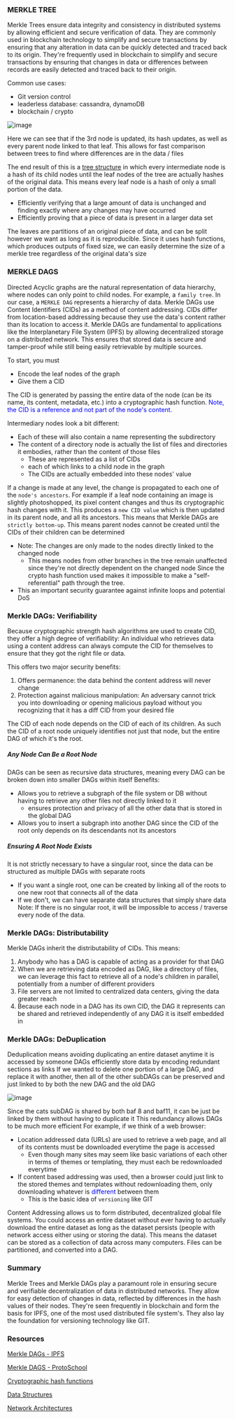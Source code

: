 
### MERKLE TREE

Merkle Trees ensure data integrity and consistency in distributed systems by allowing efficient and secure verification of data. They are commonly used in blockchain technology to simplify and secure transactions by ensuring that any alteration in data can be quickly detected and traced back to its origin. They're frequently used in blockchain to simplify and secure transactions by ensuring that changes in data or differences between records are easily detected and traced back to their origin.

Common use cases:
- Git version control
- leaderless database: cassandra, dynamoDB
- blockchain / crypto

![image](https://github.com/nicosanc/nicosanc.github.io/assets/112728501/ef8af780-34f8-4179-a83c-81b7c9151cd5)

Here we can see that if the 3rd node is updated, its hash updates, as well as every parent node linked to that leaf. This allows for fast comparison between trees to find where differences are in the data / files

The end result of this is a [tree structure](https://www.geeksforgeeks.org/introduction-to-tree-data-structure/) in which every intermediate node is a hash of its child nodes until the leaf nodes of the tree are actually hashes of the original data. This means every leaf node is a hash of only a small portion of the data.

- Efficiently verifying that a large amount of data is unchanged and finding exactly where any changes may have occurred
- Efficiently proving that a piece of data is present in a larger data set

The leaves are partitions of an original piece of data, and can be split however we want as long as it is reproducible.
Since it uses hash functions, which produces outputs of fixed size, we can easily determine the size of a merkle tree regardless of the original data's size


### MERKLE DAGS

Directed Acyclic graphs are the natural representation of data hierarchy, where nodes can only point to child nodes. For example,
a `family tree`. In our case, a `MERKLE DAG` represents a hierarchy of data. Merkle DAGs use Content Identifiers (CIDs) as a method of content addressing. CIDs differ from location-based addressing because they use the data's content
rather than its location to access it. Merkle DAGs are fundamental to applications like the Interplanetary File System (IPFS) by allowing decentralized storage on a distributed network. This ensures that stored data is secure and tamper-proof while still being easily retrievable by multiple sources.

To start, you must 
- Encode the leaf nodes of the graph
- Give them a CID

The CID is generated by passing the entire data of the node (can be its name, its content, metadata, etc.) into a cryptographic hash function. <font color ="blue">Note, the CID is a reference and not part of the node's content.</font>

Intermediary nodes look a bit different:
- Each of these will also contain a name representing the subdirectory
- The content of a directory node is actually the list of files and directories it embodies, rather than the content of those files
	- These are represented as a list of CIDs
	- each of which links to a child node in the graph
	- The CIDs are actually embedded into these nodes' value


If a change is made at any level, the change is propagated to each one of the `node's ancestors`. For example if a leaf node containing an image is slightly photoshopped, its pixel content changes and thus its cryptographic hash changes with it. This produces a `new CID value` which is then updated in its parent node, and all its ancestors. This means that Merkle DAGs are `strictly bottom-up`. This means parent nodes cannot be created until the CIDs of their children can be determined
- Note: The changes are only made to the nodes directly linked to the changed node
	- This means nodes from other branches in the tree remain unaffected since they're not directly dependent on the changed node
Since the crypto hash function used makes it impossible to make a "self-referential" path through the tree. 
- This an important security guarantee against infinite loops and potential DoS


### Merkle DAGs: Verifiability
Because cryptographic strength hash algorithms are used to create CID, they offer a high degree of verifiability: An individual who retrieves data using a content address can always compute the CID for themselves to ensure that they got the right file or data.

This offers two major security benefits:
1. Offers permanence: the data behind the content address will never change
2. Protection against malicious manipulation: An adversary cannot trick you into downloading or opening malicious payload without you recognizing that it has a diff CID from your desired file

The CID of each node depends on the CID of each of its children. As such the CID of a root node uniquely identifies not just that node, but the entire DAG of which it's the root. 


##### Any Node Can Be a Root Node
DAGs can be seen as recursive data structures, meaning every DAG can be broken down into smaller DAGs within itself
Benefits:
- Allows you to retrieve a subgraph of the file system or DB without having to retrieve any other files not directly linked to it
	- ensures protection and privacy of all the other data that is stored in the global DAG
- Allows you to insert a subgraph into another DAG since the CID of the root only depends on its descendants not its ancestors

  
##### Ensuring A Root Node Exists
It is not strictly necessary to have a singular root, since the data can be structured as multiple DAGs with separate roots
- If you want a single root, one can be created by linking all of the roots to one new root that connects all of the data
- If we don't, we can have separate data structures that simply share data 
Note: If there is no singular root, it will be impossible to access / traverse every node of the data.


### Merkle DAGs: Distributability
Merkle DAGs inherit the distributability of CIDs. This means:
1. Anybody who has a DAG is capable of acting as a provider for that DAG
2. When we are retrieving data encoded as DAG, like a directory of files, we can leverage this fact to retrieve all of a node's children in parallel, potentially from a number of different providers
3. File servers are not limited to centralized data centers, giving the data greater reach 
4. Because each node in a DAG has its own CID, the DAG it represents can be shared and retrieved independently of any DAG it is itself embedded in


### Merkle DAGs: DeDuplication
Deduplication means avoiding duplicating an entire dataset anytime it is accessed by someone
DAGs efficiently store data by encoding redundant sections as links
If we wanted to delete one portion of a large DAG, and replace it with another, then all of the other subDAGs can be preserved and just linked to by both the new DAG and the old DAG

![image](https://github.com/nicosanc/nicosanc.github.io/assets/112728501/2d8d85f7-46c1-4d53-8424-b78f6bd001f6)

Since the cats subDAG is shared by both baf 8 and baf11, it can be just be linked by them without having to duplicate it
This redundancy allows DAGs to be much more efficient
For example, if we think of a web browser:
- Location addressed data (URLs) are used to retrieve a web page, and all of its contents must be downloaded everytime the page is accessed
	- Even though many sites may seem like basic variations of each other in terms of themes or templating, they must each be redownloaded everytime
- If content based addressing was used, then a browser could just link to the stored themes and templates without redownloading them, only downloading whatever is <font color="blue">different</font> between them
	- This is the basic idea of `versioning` like GIT

Content Addressing allows us to form distributed, decentralized global file systems. You could access an entire dataset without ever having to actually download the entire dataset as long as the dataset persists (people with network access either using or storing the data). This means the dataset can be stored as a collection of data across many computers. Files can be partitioned, and converted into a DAG.


### Summary
Merkle Trees and Merkle DAGs play a paramount role in ensuring secure and verifiable decentralization of data in distributed networks. They allow for easy detection of changes in data, reflected by differences in the hash
values of their nodes. They're seen frequently in blockchain and form the basis for IPFS, one of the most used distributed file system's. They also lay the foundation for versioning technology like GIT.


### Resources
[Merkle DAGs - IPFS](https://docs.ipfs.tech/concepts/merkle-dag/)

[Merkle DAGS - ProtoSchool](https://proto.school/merkle-dags)

[Cryptographic hash functions](https://www.geeksforgeeks.org/hash-functions-and-list-types-of-hash-functions/)

[Data Structures](https://www.geeksforgeeks.org/data-structures/)

[Network Architectures](https://www.liveaction.com/resources/blog-post/centralized-vs-decentralized-vs-distributed-networks-the-history-future/)


